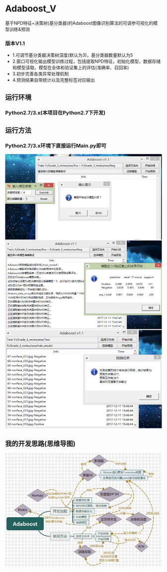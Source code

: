 # Adaboost_V
基于NPD特征+决策树(基分类器)的Adaboost图像识别算法的可调参可视化的模型训练&amp;预测

### 版本V1.1
* 1.可调节基分类器决策树深度(默认为3)，基分类器数量默认为5
* 2.窗口可视化输出模型训练过程，包括提取NPD特征，初始化模型，数据存储和模型读取，模型在全体和验证集上的评估(准确率、召回率)
* 3.初步完善各类异常处理机制
* 4.预测结果自带统计以及完整标签对应输出

## 运行环境
### Python2.7/3.x(本项目在Python2.7下开发)

## 运行方法
### Python2.7/3.x环境下直接运行Main.py即可
![选择参数开始训练](1.png)
![模型评估结果](2.png)
![模型预测结果](3.png)

## 我的开发思路(思维导图)
![Adaboost_V开发思路](dev.png)
